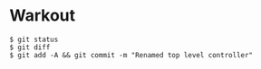 # Warkout

    $ git status
    $ git diff
    $ git add -A && git commit -m "Renamed top level controller"
